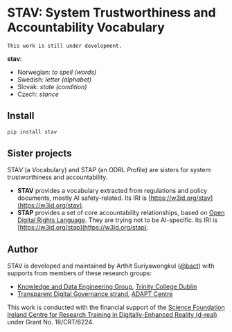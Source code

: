 # STAV: System Trustworthiness and Accountability Vocabulary

`This work is still under development.`

**stav**:
- Norwegian: *to spell (words)*
- Swedish: *letter (alphabet)*
- Slovak: *state (condition)*
- Czech: *stance*

## Install

```sh
pip install stav
```

## Sister projects

STA*V* (a *V*ocabulary) and STA*P* (an ODRL *P*rofile) are sisters for system trustworthiness and accountability.

- **STAV** provides a vocabulary extracted from regulations and policy documents, mostly AI safety-related. Its IRI is [https://w3id.org/stav](https://w3id.org/stav).
- **STAP** provides a set of core accountability relationships, based on [Open Digital Rights Language](https://www.w3.org/TR/odrl-model/). They are trying not to be AI-specific. Its IRI is [https://w3id.org/stap](https://w3id.org/stap).


## Author
STAV is developed and maintained by Arthit Suriyawongkul ([@bact](https://github.com/bact/)) with supports from members of these research groups:

- [Knowledge and Data Engineering Group](https://www.tcd.ie/scss/research/research-groups/kdeg/), [Trinity College Dublin](https://www.tcd.ie/scss/)
- [Transparent Digital Governance strand](https://www.adaptcentre.ie/case-studies/transparent-digital-governance/), [ADAPT Centre](https://www.adaptcentre.ie/)

This work is conducted with the financial support of the [Science Foundation Ireland Centre for Research Training in Digitally-Enhanced Reality (d-real)](https://d-real.ie/) under Grant No. 18/CRT/6224.
